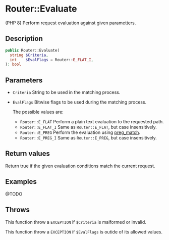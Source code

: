 # Router::Evaluate

(PHP 8)
Perform request evaluation against given parametters.

## Description

```php
public Router::Evaluate(
  string $Criteria,
  int    $EvalFlags = Router::E_FLAT_I,
): bool
```

## Parameters

- `Criteria`
  String to be used in the matching process.
- `EvalFlags`
  Bitwise flags to be used during the matching process.

  The possible values are:
  - `Router::E_FLAT`
    Perform a plain text evaluation to the requested path.
  - `Router::E_FLAT_I`
    Same as `Router::E_FLAT`, but case insensitively.
  - `Router::E_PREG`
    Perform the evaluation using [preg_match].
  - `Router::E_PREG_I`
    Same as `Router::E_PREG`, but case insensitively.

## Return values

Return true if the given evaluation conditions match the current request.

## Examples

@TODO

## Throws

This function throw a `EXCEPTION` if `$Criteria` is malformed or invalid.

This function throw a `EXCEPTION` if `$EvalFlags` is outide of its allowed values.

[preg_match]:https://www.php.net/manual-lookup.php?pattern=function.preg_match
